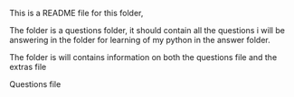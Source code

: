 This is a README file for this folder, 


The folder is a questions folder, it should contain all the questions i will be answering in the folder for learning of my python in the answer folder. 

The folder is will contains information on both the questions file and the extras file 


Questions file 
